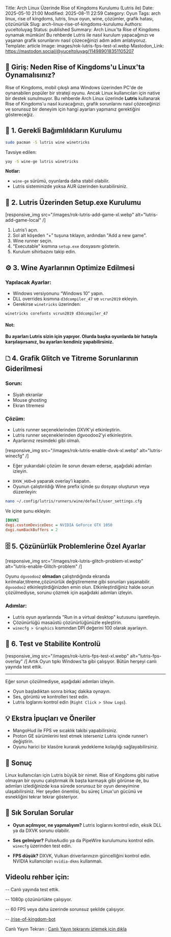 Title: Arch Linux Üzerinde Rise of Kingdoms Kurulumu (Lutris ile)
Date: 2025-05-10 21:00
Modified: 2025-08-11 22:59
Category:  Oyun
Tags: arch linux, rise of kingdoms, lutris, linux oyun, wine, çözümler, grafik hatası, çözünürlük
Slug: arch-linux-rise-of-kingdoms-kurulumu
Authors: yuceltoluyag
Status: published
Summary: Arch Linux'ta Rise of Kingdoms oynamak mümkün! Bu rehberde Lutris ile nasıl kurulum yapacağınızı ve yaşanan grafik sorunlarını nasıl çözeceğinizi adım adım anlatıyoruz.
Template: article
Image: images/rok-lutris-fps-test-xl.webp
Mastodon_Link: https://mastodon.social/@yuceltoluyag/114989018351105207


## 🧐 Giriş: Neden Rise of Kingdoms'u Linux'ta Oynamalısınız?

Rise of Kingdoms, mobil çıkışlı ama Windows üzerinden PC'de de oynanabilen popüler bir strateji oyunu. Ancak Linux kullanıcıları için native bir destek sunulmuyor. Bu rehberde Arch Linux üzerinde **Lutris** kullanarak Rise of Kingdoms'u nasıl kuracağınızı, grafik sorunlarını nasıl çözeceğinizi ve sorunsuz bir deneyim için hangi ayarları yapmanız gerektiğini göstereceğiz.



## 🔧 1. Gerekli Bağımlılıkların Kurulumu



```bash
sudo pacman -S lutris wine winetricks
```

Tavsiye edilen:

```bash
yay -S wine-ge lutris winetricks
```

**Notlar:**

* `wine-ge` sürümü, oyunlarda daha stabil olabilir.
* Lutris sisteminizde yoksa AUR üzerinden kurabilirsiniz.

## 📀 2. Lutris Üzerinden Setup.exe Kurulumu



[responsive_img src="/images/rok-lutris-add-game-xl.webp" alt="lutris-add-game-local" /]



1. Lutris’i açın.
2. Sol alt köşeden “+” tuşuna tıklayın, ardından "Add a new game".
3. Wine runner seçin.
4. "Executable" kısmına `setup.exe` dosyasını gösterin.
5. Kurulum sihirbazını takip edin.

## ⚙️ 3. Wine Ayarlarının Optimize Edilmesi



### Yapılacak Ayarlar:

* Windows versiyonunu “Windows 10” yapın.
* DLL overrides kısmına `d3dcompiler_47` ve `vcrun2019` ekleyin.
* Gerekirse `winetricks` üzerinden:

```bash
winetricks corefonts vcrun2019 d3dcompiler_47
```

<div role="alert" class="alert alert-warning alert-soft">
<iconify-icon icon="line-md:account-alert-loop" width="24" height="24"></iconify-icon>
  <h4>Not:</h4>
<p>
    <strong>Bu ayarları Lutris sizin için yapıyor. Olurda başka oyunlarda bir hatayla karşılaşırsanız, bu ayarları kendiniz yapabilirsiniz.</strong>
</p>
</div>

## 🗅️ 4. Grafik Glitch ve Titreme Sorunlarının Giderilmesi

### Sorun:

* Siyah ekranlar
* Mouse ghosting
* Ekran titremesi

### Çözüm:

* Lutris runner seçeneklerinden DXVK’yi etkinleştirin.
* Lutris runner seçeneklerinden dgvoodoo2’yi etkinleştirin.
* Ayarlarınız resimdeki gibi olmalı.

[responsive_img src="/images/rok-lutris-enable-dxvk-xl.webp" alt="lutris-winecfg" /]


- Eğer yukarıdaki çözüm ile sorun devam ederse, aşağıdaki adımları izleyin.

* `DXVK_HUD=0` yaparak overlay’i kapatın.
* Oyunun çalıştırıldığı Wine prefix içinde şu dosyayı oluşturun veya düzenleyin:

```bash
nano ~/.config/lutris/runners/wine/default/user_settings.cfg
```

Ve içine şunu ekleyin:

```ini
[DXVK]
dxgi.customDeviceDesc = NVIDIA GeForce GTX 1050
dxgi.numBackBuffers = 2
```

## 🗄️ 5. Çözünürlük Problemlerine Özel Ayarlar

[responsive_img src="/images/rok-lutris-glitch-problem-xl.webp" alt="lutris-enable-Glitch-problem" /]

Oyunu `dgvoodoo2`  **olmadan** çalıştırdığında ekranda kırılmalar,titreme,çözünürlük değiştirememe gibi sorunları yaşanabilir. `dgvoodoo2` etkinleştirdiğinizden emin olun. Etkinleştirdiğiniz halde sorun çözülmediyse, sorunu çözmek için aşağıdaki adımları izleyin.

### Adımlar:

* Lutris oyun ayarlarında "Run in a virtual desktop" kutusunu işaretleyin.
* Çözünürlüğü masaüstü çözünürlüğünüzle eşleştirin.
* `winecfg > Graphics` kısmından DPI değerini 100 olarak ayarlayın.

## 🥺 6. Test ve Stabilite Kontrolü



[responsive_img src="/images/rok-lutris-fps-test-xl.webp" alt="lutris-fps-overlay" /] Artık Oyun tıpkı Windows'ta gibi çalışıyor. Bütün herşeyi canlı yayında test ettik.

---

Eğer sorun çözülmediyse, aşağıdaki adımları izleyin.

* Oyun başladıktan sonra birkaç dakika oynayın.
* Ses, görüntü ve kontrolleri test edin.
* Lutris loglarını kontrol edin (`Right Click > Show Logs`).

## 💡 Ekstra İpuçları ve Öneriler

* MangoHud ile FPS ve sıcaklık takibi yapabilirsiniz.
* Proton GE sürümlerini test etmek isterseniz Lutris içinde runner’ı değiştirin.
* Oyunu harici bir klasöre kurarak yedekleme kolaylığı sağlayabilirsiniz.

## 📌 Sonuç

 Linux kullanıcıları için Lutris büyük bir nimet. Rise of Kingdoms gibi native olmayan bir oyunu çalıştırmak ilk başta karmaşık gibi görünse de, bu adımları izlediğinizde kısa sürede sorunsuz bir oyun deneyimine ulaşabilirsiniz. Her şeyden önemlisi, bu süreç Linux'un gücünü ve esnekliğini tekrar tekrar gösteriyor.

## 📣 Sık Sorulan Sorular

* **Oyun açılmıyor, ne yapmalıyım?**
  Lutris loglarını kontrol edin, eksik DLL ya da DXVK sorunu olabilir.

* **Ses gelmiyor?**
  PulseAudio ya da PipeWire kurulumunu kontrol edin. `winecfg` üzerinden test edin.

* **FPS düşük?**
  DXVK, Vulkan driverlarınızın güncelliğini kontrol edin. NVIDIA kullanıcıları `nvidia-dkms` kullanmalı.

## Videolu rehber için:
<script type="module" src="https://cdn.jsdelivr.net/npm/@justinribeiro/lite-youtube@1/lite-youtube.min.js"></script>

<lite-youtube videoid="u-_21BAuPlc"></lite-youtube>

-- Canlı yayında test ettik.

-- 1080p çözünürlükte çalışıyor.

-- 60 FPS veya daha üzerinde sorunsuz şekilde çalışıyor.

-- [/rise-of-kingdom-bot ](/veda-rise-of-kingdom-bot )

Canlı Yayın Tekrarı : [Canlı Yayın tekrarını izlemek için dıkla](https://kick.com/babapy/videos/2063d6f8-eba5-44af-8877-2ba34dd2d9c9)

